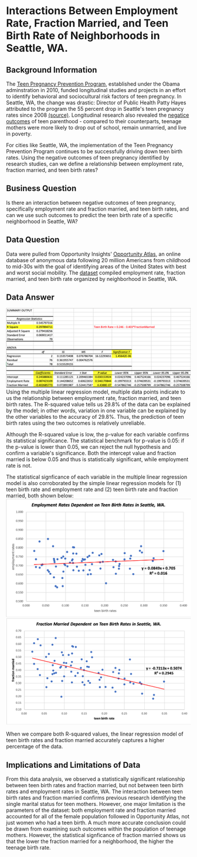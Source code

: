 # Interactions Between Employment Rate, Fraction Married, and Teen Birth Rate of Neighborhoods in Seattle, WA. 
## Background Information
The [Teen Pregnancy Prevention Program](https://opa.hhs.gov/grant-programs/teen-pregnancy-prevention-program-tpp/about-tpp), established under the Obama adminstration in 2010, funded longitudinal studies and projects in an effort to identify behavioral and sociocultural risk factors of teen pregnancy. In Seattle, WA, the change was drastic: Director of Public Health Patty Hayes attributed to the program the 55 percent drop in Seattle's teen pregnancy rates since 2008 [(source)](https://www.bloomberg.com/news/articles/2017-08-15/cities-fight-cuts-to-teen-pregnancy-prevention-program). Longitudinal research also revealed the [negatice outcomes](http://www.urbanchildinstitute.org/articles/research-to-policy/overviews/children-do-better-when-theyre-not-raised-by-children) of teen parenthood - compared to their counterparts, teenage mothers were more likely to drop out of school, remain unmarried, and live in poverty.

For cities like Seattle, WA, the implementation of the Teen Pregnancy Prevention Program continues to be successfully driving down teen birth rates. Using the negative outcomes of teen pregnancy identified by research studies, can we define a relationship between employment rate, fraction married, and teen birth rates? 

## Business Question
Is there an interaction between negative outcomes of teen pregnancy, specifically employment rate and fraction married, and teen birth rates, and can we use such outcomes to predict the teen birth rate of a specific neighborhood in Seattle, WA?

## Data Question
Data were pulled from Opportunity Insights' [Opportunity Atlas](https://www.opportunityatlas.org/), an online database of anonymous data following 20 million Americans from childhood to mid-30s with the goal of identifying areas of the United States with best and worst social mobility. The [dataset](raw-data.xlsx) compiled employment rate, fraction married, and teen birth rate organized by neighborhood in Seattle, WA. 

## Data Answer
![Alt text](regression-data.png)
Using the multiple linear regression model, multiple data points indicate to us the relationship between employment rate, fraction married, and teen birth rates. The R-squared value tells us 29.8% of the data can be explained by the model; in other words, variation in one variable can be explained by the other variables to the accuracy of 29.8%. Thus, the prediction of teen birth rates using the two outcomes is relatively unreliable. 

Although the R-squared value is low, the p-value for each variable confirms its statistical significance. The statistical benchmark for p-value is 0.05: if the p-value is lower than 0.05, we can reject the null hypothesis and confirm a variable's significance. Both the intercept value and fraction married is below 0.05 and thus is statistically significant, while employment rate is not.

The statistical signficance of each variable in the multiple linear regression model is also corroborated by the simple linear regression models for (1) teen birth rate and employment rate and (2) teen birth rate and fraction married, both shown below:
![Alt text](simple-regression.png) ![Alt text](simple-regression2.png) 

When we compare both R-squared values, the linear regression model of teen birth rates and fraction married accurately captures a higher percentage of the data.

## Implications and Limitations of Data

From this data analysis, we observed a statistically significant relationship between teen birth rates and fraction married, but not between teen birth rates and employment rates in Seattle, WA. The interaction between teen birth rates and fraction married confirms previous research identifying the single marital status for teen mothers. However, one major limitation is the parameters of the dataset: both employment rate and fraction married accounted for all of the female population followed in Opportunity Atlas, not just women who had a teen birth. A much more accurate conclusion could be drawn from examining such outcomes within the population of teenage mothers. However, the statistical signficance of fraction married shows us that the lower the fraction married for a neighborhood, the higher the teenage birth rate.   

